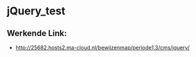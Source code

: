 # jQuery_test
## Werkende Link:
* http://25682.hosts2.ma-cloud.nl/bewijzenmap/periode1.3/cms/jquery/
